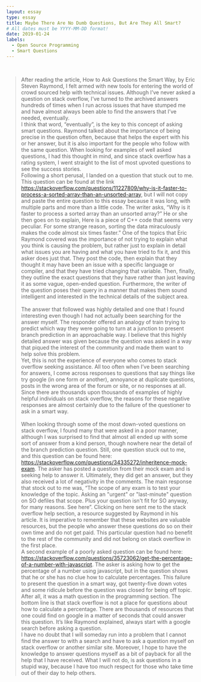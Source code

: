 ```yaml
---
layout: essay
type: essay
title: Maybe There Are No Dumb Questions, But Are They All Smart?
# All dates must be YYYY-MM-DD format!
date: 2019-01-24
labels:
  - Open Source Programming
  - Smart Questions
---
```

<br/>

>	After reading the article, How to Ask Questions the Smart Way, by Eric Steven Raymond, I felt armed with new tools for entering the world of crowd sourced help with technical issues.  Although I’ve never asked a question on stack overflow, I’ve turned to the archived answers hundreds of times when I run across issues that have stumped me and have almost always been able to find the answers that I’ve needed, eventually.<br/>
>	I think that word, “eventually”, is the key to this concept of asking smart questions.  Raymond talked about the importance of being precise in the question often, because that helps the expert with his or her answer, but it is also important for the people who follow with the same question.  When looking for examples of well asked questions, I had this thought in mind, and since stack overflow has a rating system, I went straight to the list of most upvoted questions to see the success stories.<br/>
>	Following a short perusal, I landed on a question that stuck out to me.  This question can be found at the link https://stackoverflow.com/questions/11227809/why-is-it-faster-to-process-a-sorted-array-than-an-unsorted-array, but I will not copy and paste the entire question to this essay because it was long, with multiple parts and more than a little code.  The writer asks, “Why is it faster to process a sorted array than an unsorted array?”  He or she then goes on to explain, Here is a piece of C++ code that seems very peculiar. For some strange reason, sorting the data miraculously makes the code almost six times faster.”  One of the topics that Eric Raymond covered was the importance of not trying to explain what you think is causing the problem, but rather just to explain in detail what issues you are having and what you have tried to fix it, and this asker does just that.  They post the code, then explain that they thought it may have been an issue with a specific language or compiler, and that they have tried changing that variable.  Then, finally, they outline the exact questions that they have rather than just leaving it as some vague, open-ended question.  Furthermore, the writer of the question poses their query in a manner that makes them sound intelligent and interested in the technical details of the subject area.<br/>	
>	The answer that followed was highly detailed and one that I found interesting even though I had not actually been searching for the answer myself.  The responder offered an analogy of train trying to predict which way they were going to turn at a junction to present branch prediction in an approachable way.  I believe that this highly detailed answer was given because the question was asked in a way that piqued the interest of the community and made them want to help solve this problem.<br/>
>	Yet, this is not the experience of everyone who comes to stack overflow seeking assistance.  All too often when I’ve been searching for answers, I come across responses to questions that say things like try google (in one form or another), annoyance at duplicate questions, posts in the wrong area of the forum or site, or no responses at all.  Since there are thousands upon thousands of examples of highly helpful individuals on stack overflow, the reasons for these negative responses are almost certainly due to the failure of the questioner to ask in a smart way.<br/>	
>	When looking through some of the most down-voted questions on stack overflow, I found many that were asked in a poor manner, although I was surprised to find that almost all ended up with some sort of answer from a kind person, though nowhere near the detail of the branch prediction question.  Still, one question stuck out to me, and this question can be found here: https://stackoverflow.com/questions/34335272/inheritence-mock-exam.  The asker has posted a question from their mock exam and is seeking help to answer it.  Ultimately, they did get an answer, but they also received a lot of negativity in the comments.  The main response that stock out to me was, “The scope of any exam is to test your knowledge of the topic. Asking an "urgent" or "last-minute" question on SO defiles that scope. Plus your question isn't fit for SO anyway, for many reasons. See here”.  Clicking on here sent me to the stack overflow help section, a resource suggested by Raymond in his article.  It is imperative to remember that these websites are valuable resources, but the people who answer these questions do so on their own time and do not get paid.  This particular question had no benefit to the rest of the community and did not belong on stack overflow in the first place.<br/>
>	A second example of a poorly asked question can be found here: https://stackoverflow.com/questions/35723062/get-the-percentage-of-a-number-with-javascript.  The asker is asking how to get the percentage of a number using javascript, but in the question shows that he or she has no clue how to calculate percentages.  This failure to present the question in a smart way, got twenty-five down votes and some ridicule before the question was closed for being off topic.  After all, it was a math question in the programming section.  The bottom line is that stack overflow is not a place for questions about how to calculate a percentage.  There are thousands of resources that one could find on google in a matter of seconds that could answer this question.  It’s like Raymond explained, always start with a google search before asking a question.<br/>
>	I have no doubt that I will someday run into a problem that I cannot find the answer to with a search and have to ask a question myself on stack overflow or another similar site.  Moreover, I hope to have the knowledge to answer questions myself as a bit of payback for all the help that I have received.  What I will not do, is ask questions in a stupid way, because I have too much respect for those who take time out of their day to help others. 


